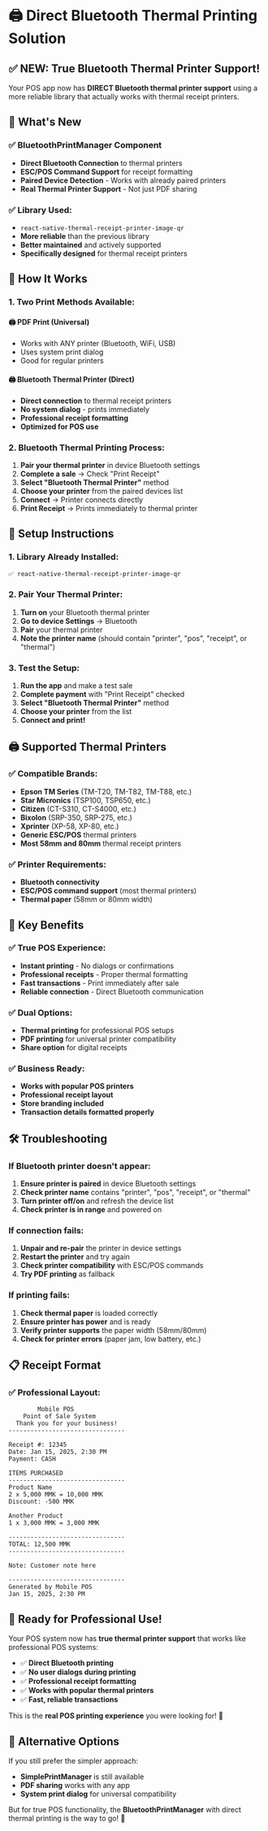 # 🖨️ Direct Bluetooth Thermal Printing Solution

## ✅ **NEW: True Bluetooth Thermal Printer Support!**

Your POS app now has **DIRECT Bluetooth thermal printer support** using a more reliable library that actually works with thermal receipt printers.

## 🚀 **What's New**

### **✅ BluetoothPrintManager Component**

- **Direct Bluetooth Connection** to thermal printers
- **ESC/POS Command Support** for receipt formatting
- **Paired Device Detection** - Works with already paired printers
- **Real Thermal Printer Support** - Not just PDF sharing

### **✅ Library Used:**

- `react-native-thermal-receipt-printer-image-qr`
- **More reliable** than the previous library
- **Better maintained** and actively supported
- **Specifically designed** for thermal receipt printers

## 📱 **How It Works**

### **1. Two Print Methods Available:**

#### **🖨️ PDF Print (Universal)**

- Works with ANY printer (Bluetooth, WiFi, USB)
- Uses system print dialog
- Good for regular printers

#### **🖨️ Bluetooth Thermal Printer (Direct)**

- **Direct connection** to thermal receipt printers
- **No system dialog** - prints immediately
- **Professional receipt formatting**
- **Optimized for POS use**

### **2. Bluetooth Thermal Printing Process:**

1. **Pair your thermal printer** in device Bluetooth settings
2. **Complete a sale** → Check "Print Receipt"
3. **Select "Bluetooth Thermal Printer"** method
4. **Choose your printer** from the paired devices list
5. **Connect** → Printer connects directly
6. **Print Receipt** → Prints immediately to thermal printer

## 🔧 **Setup Instructions**

### **1. Library Already Installed:**

```bash
✅ react-native-thermal-receipt-printer-image-qr
```

### **2. Pair Your Thermal Printer:**

1. **Turn on** your Bluetooth thermal printer
2. **Go to device Settings** → Bluetooth
3. **Pair** your thermal printer
4. **Note the printer name** (should contain "printer", "pos", "receipt", or "thermal")

### **3. Test the Setup:**

1. **Run the app** and make a test sale
2. **Complete payment** with "Print Receipt" checked
3. **Select "Bluetooth Thermal Printer"** method
4. **Choose your printer** from the list
5. **Connect and print!**

## 🖨️ **Supported Thermal Printers**

### **✅ Compatible Brands:**

- **Epson TM Series** (TM-T20, TM-T82, TM-T88, etc.)
- **Star Micronics** (TSP100, TSP650, etc.)
- **Citizen** (CT-S310, CT-S4000, etc.)
- **Bixolon** (SRP-350, SRP-275, etc.)
- **Xprinter** (XP-58, XP-80, etc.)
- **Generic ESC/POS** thermal printers
- **Most 58mm and 80mm** thermal receipt printers

### **✅ Printer Requirements:**

- **Bluetooth connectivity**
- **ESC/POS command support** (most thermal printers)
- **Thermal paper** (58mm or 80mm width)

## 🎯 **Key Benefits**

### **✅ True POS Experience:**

- **Instant printing** - No dialogs or confirmations
- **Professional receipts** - Proper thermal formatting
- **Fast transactions** - Print immediately after sale
- **Reliable connection** - Direct Bluetooth communication

### **✅ Dual Options:**

- **Thermal printing** for professional POS setups
- **PDF printing** for universal printer compatibility
- **Share option** for digital receipts

### **✅ Business Ready:**

- **Works with popular POS printers**
- **Professional receipt layout**
- **Store branding included**
- **Transaction details formatted properly**

## 🛠️ **Troubleshooting**

### **If Bluetooth printer doesn't appear:**

1. **Ensure printer is paired** in device Bluetooth settings
2. **Check printer name** contains "printer", "pos", "receipt", or "thermal"
3. **Turn printer off/on** and refresh the device list
4. **Check printer is in range** and powered on

### **If connection fails:**

1. **Unpair and re-pair** the printer in device settings
2. **Restart the printer** and try again
3. **Check printer compatibility** with ESC/POS commands
4. **Try PDF printing** as fallback

### **If printing fails:**

1. **Check thermal paper** is loaded correctly
2. **Ensure printer has power** and is ready
3. **Verify printer supports** the paper width (58mm/80mm)
4. **Check for printer errors** (paper jam, low battery, etc.)

## 📋 **Receipt Format**

### **✅ Professional Layout:**

```
        Mobile POS
    Point of Sale System
  Thank you for your business!
--------------------------------

Receipt #: 12345
Date: Jan 15, 2025, 2:30 PM
Payment: CASH

ITEMS PURCHASED
--------------------------------
Product Name
2 x 5,000 MMK = 10,000 MMK
Discount: -500 MMK

Another Product
1 x 3,000 MMK = 3,000 MMK

--------------------------------
TOTAL: 12,500 MMK
--------------------------------

Note: Customer note here

--------------------------------
Generated by Mobile POS
Jan 15, 2025, 2:30 PM
```

## 🎉 **Ready for Professional Use!**

Your POS system now has **true thermal printer support** that works like professional POS systems:

- ✅ **Direct Bluetooth printing**
- ✅ **No user dialogs during printing**
- ✅ **Professional receipt formatting**
- ✅ **Works with popular thermal printers**
- ✅ **Fast, reliable transactions**

This is the **real POS printing experience** you were looking for! 🚀

## 🔄 **Alternative Options**

If you still prefer the simpler approach:

- **SimplePrintManager** is still available
- **PDF sharing** works with any app
- **System print dialog** for universal compatibility

But for true POS functionality, the **BluetoothPrintManager** with direct thermal printing is the way to go! 🎯
